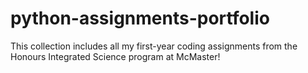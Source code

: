 # python-assignments-portfolio
This collection includes all my first-year coding assignments from the Honours Integrated Science program at McMaster!








